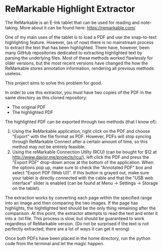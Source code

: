 # ReMarkable Highlight Extractor

The ReMarkable is an E-Ink tablet that can be used for reading and note-taking. More about it can be found here: https://remarkable.com/

One of my main uses of the tablet is to load a PDF and use the snap-to-text highlighting feature. However, (as of now) there is no mainstream process to extract the text that has been highlighted. There have, however, been many GitHub repositories dedicated to extracting highlighted text by parsing the underlying files. 
Most of these methods worked flawlessly for older versions, but the most recent versions have changed the how the ReMarkable stores annotation information, rendering all previous methods useless.

This project aims to solve this problem for good.

In order to use this extractor, you must have two copies of the PDF in the same directory as this cloned repository:
- The original PDF
- The highlighted PDF

The highlighted PDF can be exported through two methods (that I know of):
1. Using the ReMarkable application, right click on the PDF and choose "Export" with the file format as PDF. However, PDFs will stop syncing through ReMarkable Connect after a certain amount of time, so this method may not be entirely feasible.
2. Using the reMarkable Connection Utilty (RCU) (can be bought for $12 at http://www.davisr.me/projects/rcu/), left click the PDF and press the "Export PDF" drop-down arrow at the bottom of the application. When the options pop up, make sure to check the "Annotated PDF" box and select "Export PDF (Web UI)". If this button is grayed out, make sure your tablet is directly connected with the cable and that the "USB web interface" slider is enabled (can be found at Menu -> Settings -> Storage on the tablet).

The extraction works by converting each page within the specified range into an image and then comparing the two images. If the page has highlights, the hightlighted text should be the only thing remaining after the comparison. At this point, the extractor attempts to read the text and enter it into a .txt file. This process is slow, but should be guaranteed to work regardless of ReMarkable version. (Do not be surprised if the text is not perfectly extracted, there are a lot of ways it can get it wrong)

Once both PDFs have been placed in the home directory, run the python code from the terminal and let the magic happen.
